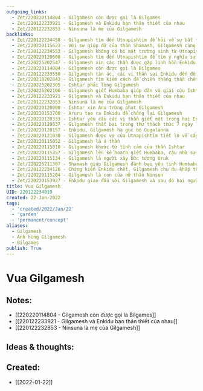 ```yaml
---
outgoing_links:
  - Zet/220220114804 - Gilgamesh còn được gọi là Bilgames
  - Zet/220122233921 - Gilgamesh và Enkidu bạn thân thiết của nhau
  - Zet/220122232853 - Ninsuna là mẹ của Gilgamesh
backlinks:
  - Zet/220122234458 - Gilgamesh tìm đến Utnapishtim để hỏi về sự bất tử
  - Zet/220220115623 - Với sự giúp đỡ của thần Shamash, Gilgamesh cùng Enkidu giết chết Humbaba
  - Zet/220122234553 - Gilgamesh không có bí mật trường sinh từ Utnapishtim
  - Zet/220220120608 - Gilgamesh tìm đến Utnapishtim để tìm ý nghĩa sự sống
  - Zet/220225202547 - Gilgamesh xin các thần được gặp linh hồn Enkidu để hỏi về cuộc sống sau khi chết
  - Zet/220220114804 - Gilgamesh còn được gọi là Bilgames
  - Zet/220122233550 - Gilgamesh tàn ác, các vị thần sai Enkidu đến để cảm hóa ông
  - Zet/220218202843 - Gilgamesh tìm kiếm cách để chiến thắng thần chết nhưng thất bại
  - Zet/220225202305 - Ishtar phải lòng Gilgamesh
  - Zet/220225202106 - Gilgamesh giết Humbaba giúp dân và giải cứu Ishtar
  - Zet/220122233921 - Gilgamesh và Enkidu bạn thân thiết của nhau
  - Zet/220122232853 - Ninsuna là mẹ của Gilgamesh
  - Zet/220220120000 - Ishtar xin Anu trừng phạt Gilgamesh
  - Zet/220220153708 - Aruru tạo ra Enkidu để chống lại Gilgamesh
  - Zet/220220120333 - Ishtar yêu cầu các vị thần giết một trong hai Enkidu và Gilgamesh
  - Zet/220220120837 - Gilgamesh thất bại trong thử thách thức 7 ngày liên tục
  - Zet/220220120157 - Enkidu, Gilgamesh hạ gục bò Gugalanna
  - Zet/220220121030 - Gilgamesh được vợ của Utnapishtim tiết lộ về cây làm trẻ
  - Zet/220220115052 - Gilgamesh là á thần
  - Zet/220220115810 - Gilgamesh khước từ tình cảm của thần Ishtar
  - Zet/220220115357 - Gilgamesh lên kế hoạch giết Humbaba, cậu nhờ sự trợ giúp của thần mặt trời
  - Zet/220220115134 - Gilgamesh là người xây bức tương Uruk
  - Zet/220226211307 - Shamash giúp Gilgamesh đánh bại yêu tinh Humbaba
  - Zet/220122234126 - Chứng kiến Enkidu chết, Gilgamesh chu du khắp thế giới tìm kiếm phương thuốc trường sinh
  - Zet/220220115204 - Gilgamesh là con của nữ thần Ninsun
  - Zet/220220153927 - Enkidu giao đấu với Gilgamesh và sau đó hai người trở thành bạn thân
title: Vua Gilgamesh
UID: 220122234819
created: 22-Jan-2022
tags:
  - 'created/2022/Jan/22'
  - 'garden'
  - 'permanent/concept'
aliases:
  - Gilgamesh
  - Anh hùng Gilgamesh
  - Bilgames
publish: True
---
```

# Vua Gilgamesh

## Notes:
- [[220220114804 - Gilgamesh còn được gọi là Bilgames]]
- [[220122233921 - Gilgamesh và Enkidu bạn thân thiết của nhau]]
- [[220122232853 - Ninsuna là mẹ của Gilgamesh]]

## Ideas & thoughts:



## Created:
- [[2022-01-22]]
